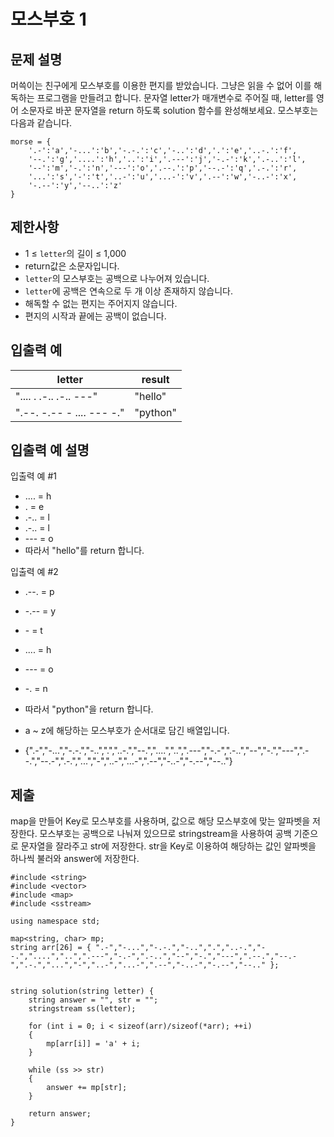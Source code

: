 # 모스부호 1

## 문제 설명

머쓱이는 친구에게 모스부호를 이용한 편지를 받았습니다. 그냥은 읽을 수 없어 이를 해독하는 프로그램을 만들려고 합니다. 문자열 letter가 매개변수로 주어질 때, letter를 영어 소문자로 바꾼 문자열을 return 하도록 solution 함수를 완성해보세요.
모스부호는 다음과 같습니다.

```
morse = { 
    '.-':'a','-...':'b','-.-.':'c','-..':'d','.':'e','..-.':'f',
    '--.':'g','....':'h','..':'i','.---':'j','-.-':'k','.-..':'l',
    '--':'m','-.':'n','---':'o','.--.':'p','--.-':'q','.-.':'r',
    '...':'s','-':'t','..-':'u','...-':'v','.--':'w','-..-':'x',
    '-.--':'y','--..':'z'
}
```

## 제한사항

+ 1 ≤ `letter`의 길이 ≤ 1,000
+ return값은 소문자입니다.
+ `letter`의 모스부호는 공백으로 나누어져 있습니다.
+ `letter`에 공백은 연속으로 두 개 이상 존재하지 않습니다.
+ 해독할 수 없는 편지는 주어지지 않습니다.
+ 편지의 시작과 끝에는 공백이 없습니다.

## 입출력 예

letter|result
---|---
".... . .-.. .-.. ---"|"hello"
".--. -.-- - .... --- -."|"python"

## 입출력 예 설명

입출력 예 #1

+ .... = h
+ . = e
+ .-.. = l
+ .-.. = l
+ --- = o
+ 따라서 "hello"를 return 합니다.

입출력 예 #2

+ .--. = p
+ -.-- = y
+ \- = t
+ .... = h
+ --- = o
+ -. = n
+ 따라서 "python"을 return 합니다.

+ a ~ z에 해당하는 모스부호가 순서대로 담긴 배열입니다.
+ {".-","-...","-.-.","-..",".","..-.","--.","....","..",".---","-.-",".-..","--","-.","---",".--.","--.-",".-.","...","-","..-","...-",".--","-..-","-.--","--.."}

## 제출

map을 만들어 Key로 모스부호를 사용하며, 값으로 해당 모스부호에 맞는 알파벳을 저장한다.
모스부호는 공백으로 나눠져 있으므로 stringstream을 사용하여 공백 기준으로 문자열을 잘라주고 str에 저장한다.
str을 Key로 이용하여 해당하는 값인 알파벳을 하나씩 불러와 answer에 저장한다.
```
#include <string>
#include <vector>
#include <map>
#include <sstream>

using namespace std;

map<string, char> mp;
string arr[26] = { ".-","-...","-.-.","-..",".","..-.","--.","....","..",".---","-.-",".-..","--","-.","---",".--.","--.-",".-.","...","-","..-","...-",".--","-..-","-.--","--.." };


string solution(string letter) {
    string answer = "", str = "";
    stringstream ss(letter);

    for (int i = 0; i < sizeof(arr)/sizeof(*arr); ++i)
    {
        mp[arr[i]] = 'a' + i;
    }

    while (ss >> str)
    {
        answer += mp[str];
    }

    return answer;
}
```